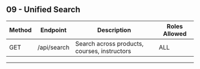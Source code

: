 ## 09 - Unified Search

| Method | Endpoint          | Description                                  | Roles Allowed |
|--------|-----------------|---------------------------------------------|---------------|
| GET    | /api/search      | Search across products, courses, instructors| ALL           |

---